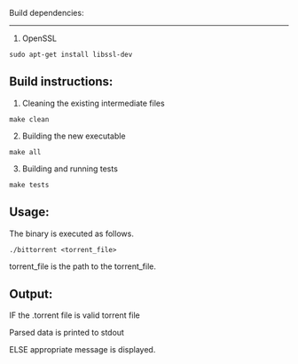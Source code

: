 
Build dependencies:
___________________
1. OpenSSL
```
sudo apt-get install libssl-dev
```

Build instructions:
-------------------

1.	Cleaning the existing intermediate files
```
make clean
```

2.	Building the new executable
```
make all
```

3.	Building and running tests
```
make tests
```

Usage:
------
The binary is executed as follows.
```	
./bittorrent <torrent_file>
```
torrent_file is the path to the torrent_file.



Output:
-------

IF the .torrent file is valid torrent file
   
   Parsed data is printed to stdout
   
ELSE appropriate message is displayed.
